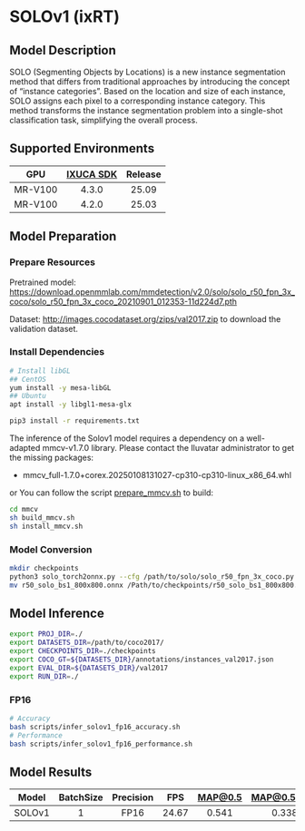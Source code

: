 # SOLOv1 (ixRT)

## Model Description

SOLO (Segmenting Objects by Locations) is a new instance segmentation method that differs from traditional approaches by introducing the concept of “instance categories”. Based on the location and size of each instance, SOLO assigns each pixel to a corresponding instance category. This method transforms the instance segmentation problem into a single-shot classification task, simplifying the overall process.

## Supported Environments

| GPU    | [IXUCA SDK](https://gitee.com/deep-spark/deepspark#%E5%A4%A9%E6%95%B0%E6%99%BA%E7%AE%97%E8%BD%AF%E4%BB%B6%E6%A0%88-ixuca) | Release |
| :----: | :----: | :----: |
| MR-V100 | 4.3.0 | 25.09 |
| MR-V100 | 4.2.0 | 25.03 |

## Model Preparation

### Prepare Resources

Pretrained model: <https://download.openmmlab.com/mmdetection/v2.0/solo/solo_r50_fpn_3x_coco/solo_r50_fpn_3x_coco_20210901_012353-11d224d7.pth>

Dataset: <http://images.cocodataset.org/zips/val2017.zip> to download the validation dataset.

### Install Dependencies

```bash
# Install libGL
## CentOS
yum install -y mesa-libGL
## Ubuntu
apt install -y libgl1-mesa-glx

pip3 install -r requirements.txt
```

The inference of the Solov1 model requires a dependency on a well-adapted mmcv-v1.7.0 library. Please contact the Iluvatar administrator to get the missing packages:
- mmcv_full-1.7.0+corex.20250108131027-cp310-cp310-linux_x86_64.whl

or You can follow the script [prepare_mmcv.sh](https://gitee.com/deep-spark/deepsparkhub/blob/master/toolbox/MMDetection/prepare_mmcv.sh) to build:

```bash
cd mmcv
sh build_mmcv.sh
sh install_mmcv.sh
```

### Model Conversion

```bash
mkdir checkpoints
python3 solo_torch2onnx.py --cfg /path/to/solo/solo_r50_fpn_3x_coco.py --checkpoint /path/to/solo_r50_fpn_3x_coco_20210901_012353-11d224d7.pth --batch_size 1
mv r50_solo_bs1_800x800.onnx /Path/to/checkpoints/r50_solo_bs1_800x800.onnx
```

## Model Inference

```bash
export PROJ_DIR=./
export DATASETS_DIR=/path/to/coco2017/
export CHECKPOINTS_DIR=./checkpoints
export COCO_GT=${DATASETS_DIR}/annotations/instances_val2017.json
export EVAL_DIR=${DATASETS_DIR}/val2017
export RUN_DIR=./
```

### FP16

```bash
# Accuracy
bash scripts/infer_solov1_fp16_accuracy.sh
# Performance
bash scripts/infer_solov1_fp16_performance.sh
```

## Model Results

| Model  | BatchSize | Precision | FPS   | MAP@0.5 | MAP@0.5:0.95 |
| :----: | :----: | :----: | :----: | :----: | :----: |
| SOLOv1 | 1         | FP16      | 24.67 | 0.541   | 0.338        |

